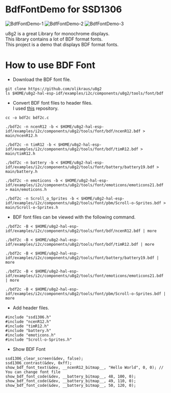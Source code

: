 # BdfFontDemo for SSD1306

![BdfFontDemo-1](https://github.com/user-attachments/assets/6e4fb518-c835-44ff-b457-ae6c53158f27)
![BdfFontDemo-2](https://github.com/user-attachments/assets/224d12c4-8ecf-4116-868a-8f11ca480122)
![BdfFontDemo-3](https://github.com/user-attachments/assets/4dbb6f39-ae0f-4ca2-9e55-ba32476b018e)

u8g2 is a great Library for monochrome displays.   
This library contains a lot of BDF format fonts.   
This project is a demo that displays BDF format fonts.   

# How to use BDF Font
- Download the BDF font file.
 ```
 git clone https://github.com/olikraus/u8g2
 ls $HOME/u8g2-hal-esp-idf/examples/i2c/components/u8g2/tools/font/bdf
 ```

- Convert BDF font files to header files.   
 I used [this](https://github.com/pixelmatix/bdf2c) repository.   
```
cc -o bdf2c bdf2c.c

./bdf2c -n ncenR12 -b < $HOME/u8g2-hal-esp-idf/examples/i2c/components/u8g2/tools/font/bdf/ncenR12.bdf > main/ncenR12.h

./bdf2c -n timR12 -b < $HOME/u8g2-hal-esp-idf/examples/i2c/components/u8g2/tools/font/bdf/timR12.bdf > main/timR12.h

./bdf2c -n battery -b < $HOME/u8g2-hal-esp-idf/examples/i2c/components/u8g2/tools/font/battery/battery19.bdf > main/battery.h

./bdf2c -n emoticons -b < $HOME/u8g2-hal-esp-idf/examples/i2c/components/u8g2/tools/font/emoticons/emoticons21.bdf > main/emoticons.h

./bdf2c -n Scroll_o_Sprites -b < $HOME/u8g2-hal-esp-idf/examples/i2c/components/u8g2/tools/font/pbm/Scroll-o-Sprites.bdf > main/Scroll-o-Sprites.h
```

- BDF font files can be viewed with the following command.
```
./bdf2c -B < $HOME/u8g2-hal-esp-idf/examples/i2c/components/u8g2/tools/font/bdf/ncenR12.bdf | more

./bdf2c -B < $HOME/u8g2-hal-esp-idf/examples/i2c/components/u8g2/tools/font/bdf/timR12.bdf | more

./bdf2c -B < $HOME/u8g2-hal-esp-idf/examples/i2c/components/u8g2/tools/font/battery/battery19.bdf | more

./bdf2c -B < $HOME/u8g2-hal-esp-idf/examples/i2c/components/u8g2/tools/font/emoticons/emoticons21.bdf | more

./bdf2c -B < $HOME/u8g2-hal-esp-idf/examples/i2c/components/u8g2/tools/font/pbm/Scroll-o-Sprites.bdf | more
```

- Add header files.
```
#include "ssd1306.h"
#include "ncenR12.h"
#include "timR12.h"
#include "battery.h"
#include "emoticons.h"
#include "Scroll-o-Sprites.h"
```


- Show BDF Font
```
ssd1306_clear_screen(&dev, false);
ssd1306_contrast(&dev, 0xff);
show_bdf_font_text(&dev, __ncenR12_bitmap__, "Hello World", 0, 0); // You can change font file
show_bdf_font_code(&dev, __battery_bitmap__, 48, 100, 0);
show_bdf_font_code(&dev, __battery_bitmap__, 49, 110, 0);
show_bdf_font_code(&dev, __battery_bitmap__, 50, 120, 0);
```
